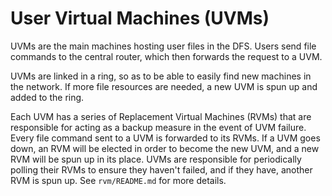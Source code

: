 # User Virtual Machines (UVMs)

UVMs are the main machines hosting user files in the DFS. Users send file commands to the central router, which then forwards the request to a UVM.

UVMs are linked in a ring, so as to be able to easily find new machines in the network. If more file resources are needed, a new UVM is spun up and added to the ring.

Each UVM has a series of Replacement Virtual Machines (RVMs) that are responsible for acting as a backup measure in the event of UVM failure. Every file command sent to a UVM is forwarded to its RVMs. If a UVM goes down, an RVM will be elected in order to become the new UVM, and a new RVM will be spun up in its place. UVMs are responsible for periodically polling their RVMs to ensure they haven't failed, and if they have, another RVM is spun up. See `rvm/README.md` for more details.